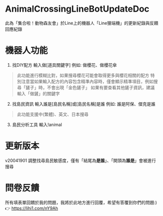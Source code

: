 # AnimalCrossingLineBotUpdateDoc
此為「集合啦！動物森友會」於Line上的機器人「Line狸端機」的更新紀錄與反饋回應紀錄
# 機器人功能
1. 找DIY配方 輸入做[道具關鍵字] 例如: 做櫻花、做櫻花傘
> 此功能進行模糊比對，如果搜尋櫻花可能會取得更多與櫻花相關的配方
> 特別注意當如果輸入配方的內容包含精準內容時，僅會顯示精準項目，例如搜尋「鏟子」時，不會出現「金色鏟子」
> 如果有要查看其他鏟子資訊，建議輸入「做鏟」的關鍵字

2. 找島民資訊 輸入誰是[島民名稱]或[島民名稱]是誰 例如: 誰是阿保、傑克是誰
> 此功能支援中(繁體)、英文、日本搜尋

3. 島民分析工具 輸入!animal
> 

# 更新版本
v20041901 調整找尋島民敏感度，僅有「結尾為**是誰**」、「開頭為**誰是**」會被進行搜尋


# 問卷反饋
所有填表單回饋於我的問題，我將於此地方進行回覆，希望有答覆到你們的問題:) <br>
👉 https://lihi1.com/nY9Ah

